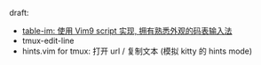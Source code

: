 draft:

- [table-im: 使用 Vim9 script 实现, 拥有熟悉外观的码表输入法](table-im.md)
- tmux-edit-line
- hints.vim for tmux: 打开 url / 复制文本 (模拟 kitty 的 hints mode)
